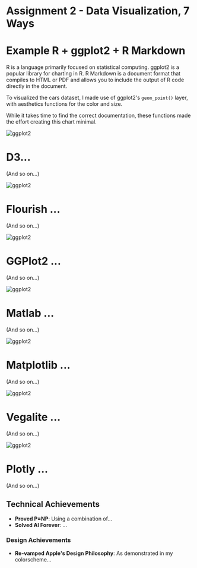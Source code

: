 Assignment 2 - Data Visualization, 7 Ways  
===

# Example R + ggplot2 + R Markdown

R is a language primarily focused on statistical computing.
ggplot2 is a popular library for charting in R.
R Markdown is a document format that compiles to HTML or PDF and allows you to include the output of R code directly in the document.

To visualized the cars dataset, I made use of ggplot2's `geom_point()` layer, with aesthetics functions for the color and size.

While it takes time to find the correct documentation, these functions made the effort creating this chart minimal.

![ggplot2](img/MikeD3.png)

# D3...

(And so on...)


![ggplot2](img/MikeFlourish.png)

# Flourish ...

(And so on...)



![ggplot2](img/MikeGGPlot2.png)

# GGPlot2 ...

(And so on...)




![ggplot2](img/MikeMatlab.png)

# Matlab ...

(And so on...)




![ggplot2](img/MikeMatplotlib.png)

# Matplotlib ...

(And so on...)




![ggplot2](img/MikeVegaLite.png)

# Vegalite ...

(And so on...)




![ggplot2](img/MikePlotly.png)

# Plotly ...

(And so on...)






## Technical Achievements
- **Proved P=NP**: Using a combination of...
- **Solved AI Forever**: ...

### Design Achievements
- **Re-vamped Apple's Design Philosophy**: As demonstrated in my colorscheme...
